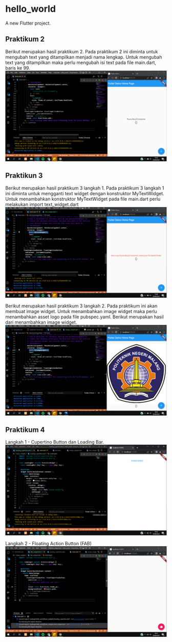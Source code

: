 # hello_world

A new Flutter project.

## Praktikum 2
Berikut merupakan hasil praktikum 2. Pada praktikum 2 ini diminta untuk mengubah text yang ditampilkan menjadi nama lengkap. Untuk mengubah text yang ditampilkan maka perlu mengubah isi text pada file main.dart, baris ke 99.
![Screenshoot hello_world](images/01.png)

## Praktikun 3
Berikut merupakan hasil praktikum 3 langkah 1. Pada praktikum 3 langkah 1 ini diminta untuk mengganti text widget dengan konstruktor MyTextWidget. Untuk menambahkan konstruktor MyTextWidget pada file main.dart perlu melakukan import text_widget.dart 
![Screenshoot hello_world](images/02.png)

Berikut merupakan hasil praktikum 3 langkah 2. Pada praktikum ini akan membuat image widget. Untuk menambahkan image widget maka perlu menambahkan asset logo pada file pubspec.yaml. Berikut merupakan hasil dari menambahkan image widget.
![Screenshoot hello_world](images/03.png)

## Praktikum 4
Langkah 1 - Cupertino Button dan Loading Bar.
![Screenshoot hello_world](images/04.png)

Langkah 2 - Floating Action Button (FAB)
![Screenshoot hello_world](images/05.png)